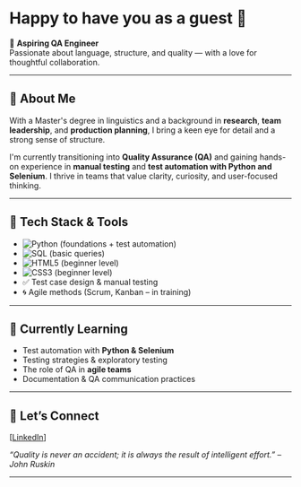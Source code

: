 # Happy to have you as a guest 👋

🎯 **Aspiring QA Engineer**  
Passionate about language, structure, and quality — with a love for thoughtful collaboration.

---

## 🧠 About Me

With a Master's degree in linguistics and a background in **research**, **team leadership**, and **production planning**, I bring a keen eye for detail and a strong sense of structure.

I'm currently transitioning into **Quality Assurance (QA)** and gaining hands-on experience in **manual testing** and **test automation with Python and Selenium**. I thrive in teams that value clarity, curiosity, and user-focused thinking.

---

## 🧰 Tech Stack & Tools

- ![Python](https://img.shields.io/badge/Python-3776AB?style=for-the-badge&logo=python&logoColor=white) (foundations + test automation)
- ![SQL](https://img.shields.io/badge/SQL-4479A1?style=for-the-badge&logo=mysql&logoColor=white) (basic queries)
- ![HTML5](https://img.shields.io/badge/HTML5-E34F26?style=for-the-badge&logo=html5&logoColor=white) (beginner level)
- ![CSS3](https://img.shields.io/badge/CSS3-1572B6?style=for-the-badge&logo=css3&logoColor=white) (beginner level)
- ✅ Test case design & manual testing
- 🌀 Agile methods (Scrum, Kanban – in training)

---

## 🚀 Currently Learning

- Test automation with **Python & Selenium**
- Testing strategies & exploratory testing
- The role of QA in **agile teams**
- Documentation & QA communication practices

---

## 🤝 Let’s Connect

[[LinkedIn](https://www.linkedin.com/in/anna-pohle/)]  

_“Quality is never an accident; it is always the result of intelligent effort.” – John Ruskin_

---
